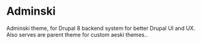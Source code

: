 # Adminski
Adminski theme, for Drupal 8 backend system for better Drupal UI and UX. Also serves are parent theme for custom aeski themes..
